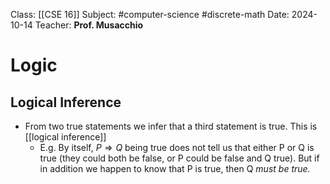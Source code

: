 Class: [[CSE 16]]
Subject: #computer-science #discrete-math 
Date: 2024-10-14
Teacher: **Prof. Musacchio**

# Logic

## Logical Inference
- From two true statements we infer that a third statement is true. This is [[logical inference]]
	- E.g. By itself, ${P} \Rightarrow {Q}$ being true does not tell us that either P or Q is true (they could both be false, or P could be false and Q true). But if in addition we happen to know that P is true, then Q *must be true.*
